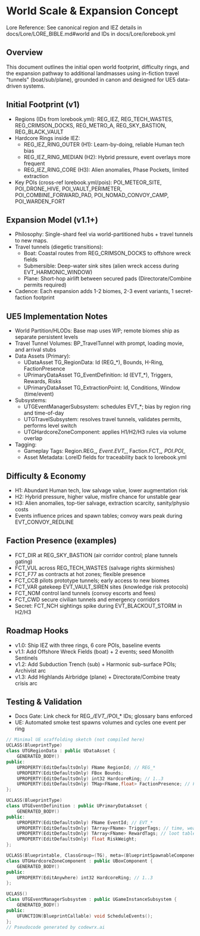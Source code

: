 # World Scale & Expansion Concept

Lore Reference: See canonical region and IEZ details in docs/Lore/LORE_BIBLE.md#world and IDs in docs/Lore/lorebook.yml

## Overview

This document outlines the initial open world footprint, difficulty rings, and the expansion pathway to additional landmasses using in-fiction travel "tunnels" (boat/sub/plane), grounded in canon and designed for UE5 data-driven systems.

## Initial Footprint (v1)

- Regions (IDs from lorebook.yml): REG_IEZ, REG_TECH_WASTES, REG_CRIMSON_DOCKS, REG_METRO_A, REG_SKY_BASTION, REG_BLACK_VAULT
- Hardcore Rings inside IEZ:
	- REG_IEZ_RING_OUTER (H1): Learn-by-doing, reliable Human tech bias
	- REG_IEZ_RING_MEDIAN (H2): Hybrid pressure, event overlays more frequent
	- REG_IEZ_RING_CORE (H3): Alien anomalies, Phase Pockets, limited extraction
- Key POIs (cross-ref lorebook.yml/pois): POI_METEOR_SITE, POI_DRONE_HIVE, POI_VAULT_PERIMETER, POI_COMBINE_FORWARD_PAD, POI_NOMAD_CONVOY_CAMP, POI_WARDEN_FORT

## Expansion Model (v1.1+)

- Philosophy: Single-shard feel via world-partitioned hubs + travel tunnels to new maps.
- Travel tunnels (diegetic transitions):
	- Boat: Coastal routes from REG_CRIMSON_DOCKS to offshore wreck fields
	- Submersible: Deep-water sink sites (alien wreck access during EVT_HARMONIC_WINDOW)
	- Plane: Short-hop airlift between secured pads (Directorate/Combine permits required)
- Cadence: Each expansion adds 1-2 biomes, 2-3 event variants, 1 secret-faction footprint

## UE5 Implementation Notes

- World Partition/HLODs: Base map uses WP; remote biomes ship as separate persistent levels
- Travel Tunnel Volumes: BP_TravelTunnel with prompt, loading movie, and arrival stubs
- Data Assets (Primary):
	- UDataAsset TG_RegionData: Id (REG_*), Bounds, H-Ring, FactionPresence
	- UPrimaryDataAsset TG_EventDefinition: Id (EVT_*), Triggers, Rewards, Risks
	- UPrimaryDataAsset TG_ExtractionPoint: Id, Conditions, Window (time/event)
- Subsystems:
	- UTGEventManagerSubsystem: schedules EVT_*; bias by region ring and time-of-day
	- UTGTravelSubsystem: resolves travel tunnels, validates permits, performs level switch
	- UTGHardcoreZoneComponent: applies H1/H2/H3 rules via volume overlap
- Tagging:
	- Gameplay Tags: Region.REG_*, Event.EVT_*, Faction.FCT_*, POI.POI_*
	- Asset Metadata: LoreID fields for traceability back to lorebook.yml

## Difficulty & Economy

- H1: Abundant Human tech, low salvage value, lower augmentation risk
- H2: Hybrid pressure, higher value, misfire chance for unstable gear
- H3: Alien anomalies, top-tier salvage, extraction scarcity, sanity/physio costs
- Events influence prices and spawn tables; convoy wars peak during EVT_CONVOY_REDLINE

## Faction Presence (examples)

- FCT_DIR at REG_SKY_BASTION (air corridor control; plane tunnels gating)
- FCT_VUL across REG_TECH_WASTES (salvage rights skirmishes)
- FCT_F77 as contracts at hot zones; flexible presence
- FCT_CCB pilots prototype tunnels; early access to new biomes
- FCT_VAR gatekeep EVT_VAULT_SIREN sites (knowledge risk protocols)
- FCT_NOM control land tunnels (convoy escorts and fees)
- FCT_CWD secure civilian tunnels and emergency corridors
- Secret: FCT_NCH sightings spike during EVT_BLACKOUT_STORM in H2/H3

## Roadmap Hooks

- v1.0: Ship IEZ with three rings, 6 core POIs, baseline events
- v1.1: Add Offshore Wreck Fields (boat) + 2 events; seed Monolith Sentinels
- v1.2: Add Subduction Trench (sub) + Harmonic sub-surface POIs; Archivist arc
- v1.3: Add Highlands Airbridge (plane) + Directorate/Combine treaty crisis arc

## Testing & Validation

- Docs Gate: Link check for REG_*/EVT_*/POI_* IDs; glossary bans enforced
- UE: Automated smoke test spawns volumes and cycles one event per ring

```cpp
// Minimal UE scaffolding sketch (not compiled here)
UCLASS(BlueprintType)
class UTGRegionData : public UDataAsset {
	GENERATED_BODY()
public:
	UPROPERTY(EditDefaultsOnly) FName RegionId; // REG_*
	UPROPERTY(EditDefaultsOnly) FBox Bounds;
	UPROPERTY(EditDefaultsOnly) int32 HardcoreRing; // 1..3
	UPROPERTY(EditDefaultsOnly) TMap<FName,float> FactionPresence; // FCT_* -> 0..1
};

UCLASS(BlueprintType)
class UTGEventDefinition : public UPrimaryDataAsset {
	GENERATED_BODY()
public:
	UPROPERTY(EditDefaultsOnly) FName EventId; // EVT_*
	UPROPERTY(EditDefaultsOnly) TArray<FName> TriggerTags; // time, weather, ring
	UPROPERTY(EditDefaultsOnly) TArray<FName> RewardTags; // loot tables
	UPROPERTY(EditDefaultsOnly) float RiskWeight;
};

UCLASS(Blueprintable, ClassGroup=(TG), meta=(BlueprintSpawnableComponent))
class UTGHardcoreZoneComponent : public UBoxComponent {
	GENERATED_BODY()
public:
	UPROPERTY(EditAnywhere) int32 HardcoreRing; // 1..3
};

UCLASS()
class UTGEventManagerSubsystem : public UGameInstanceSubsystem {
	GENERATED_BODY()
public:
	UFUNCTION(BlueprintCallable) void ScheduleEvents();
};
// Pseudocode generated by codewrx.ai
```
